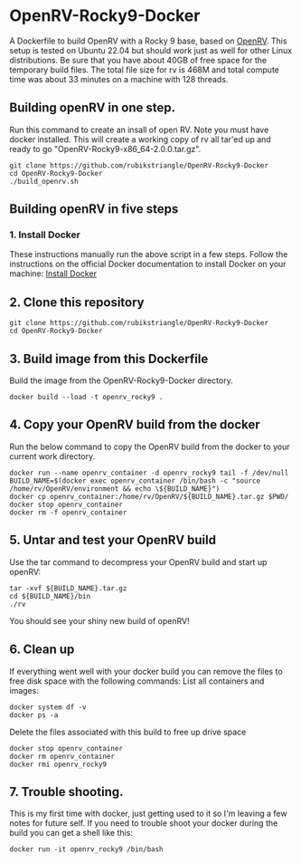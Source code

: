 # OpenRV-Rocky9-Docker
A Dockerfile to build OpenRV with a Rocky 9 base, based on [OpenRV](https://github.com/AcademySoftwareFoundation/OpenRV.git). This setup is tested on Ubuntu 22.04 but should work just as well for other Linux distributions. Be sure that you have about 40GB of free space for the temporary build files. The total file size for rv is 468M and total compute time was about 33 minutes on a machine with 128 threads.

## Building openRV in one step. 

Run this command to create an insall of open RV.  Note you must have docker installed. This will create a working copy of rv all tar'ed up and ready to go  "OpenRV-Rocky9-x86_64-2.0.0.tar.gz".
```
git clone https://github.com/rubikstriangle/OpenRV-Rocky9-Docker
cd OpenRV-Rocky9-Docker
./build_openrv.sh

```

## Building openRV in five steps
### 1. Install Docker
These instructions manually run the above script in a few steps. Follow the instructions on the official Docker documentation to install Docker on your machine: [Install Docker](https://docs.docker.com/engine/install)

## 2. Clone this repository
```
git clone https://github.com/rubikstriangle/OpenRV-Rocky9-Docker
cd OpenRV-Rocky9-Docker
```

## 3. Build image from this Dockerfile
Build the image from the OpenRV-Rocky9-Docker directory. 
```
docker build --load -t openrv_rocky9 .
```
## 4. Copy your OpenRV build from the docker
Run the below command to copy the OpenRV build from the docker to your current work directory.
```
docker run --name openrv_container -d openrv_rocky9 tail -f /dev/null
BUILD_NAME=$(docker exec openrv_container /bin/bash -c "source /home/rv/OpenRV/environment && echo \${BUILD_NAME}")
docker cp openrv_container:/home/rv/OpenRV/${BUILD_NAME}.tar.gz $PWD/
docker stop openrv_container
docker rm -f openrv_container
```

## 5. Untar and test your OpenRV build
Use the tar command to decompress your OpenRV build and start up openRV:
```
tar -xvf ${BUILD_NAME}.tar.gz
cd ${BUILD_NAME}/bin
./rv
```
You should see your shiny new build of openRV!

## 6. Clean up
If everything went well with your docker build you can remove the files to free disk space with the following commands:
List all containers and images:
```
docker system df -v
docker ps -a
```
Delete the files associated with this build to free up drive space

```
docker stop openrv_container
docker rm openrv_container
docker rmi openrv_rocky9
```
## 7. Trouble shooting.
This is my first time with docker, just getting used to it so I'm leaving a few notes for future self.
If you need to trouble shoot your docker during the build you can get a shell like this:
```
docker run -it openrv_rocky9 /bin/bash

```
